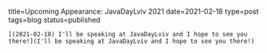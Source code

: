 
title=Upcoming Appearance: JavaDayLviv 2021
date=2021-02-18
type=post
tags=blog
status=published
~~~~~~
[(2021-02-18) I'll be speaking at JavaDayLviv and I hope to see you there!](I'll be speaking at JavaDayLviv and I hope to see you there!) 
            